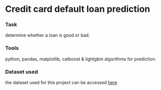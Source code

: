 # Credit card default loan prediction

### Task
determine whether a loan is good or bad.

### Tools
python, pandas, matplotlib, catboost & lightgbm algorithms for prediction.

### Dataset used
the dataset used for this project can be accessed [here](https://zindi.africa/competitions/data-science-nigeria-challenge-1-loan-default-prediction/data)

